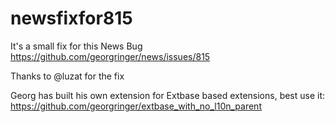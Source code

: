# newsfixfor815

It's a small fix for this News Bug https://github.com/georgringer/news/issues/815

Thanks to @luzat for the fix

Georg has built his own extension for Extbase based extensions, best use it:
https://github.com/georgringer/extbase_with_no_l10n_parent
